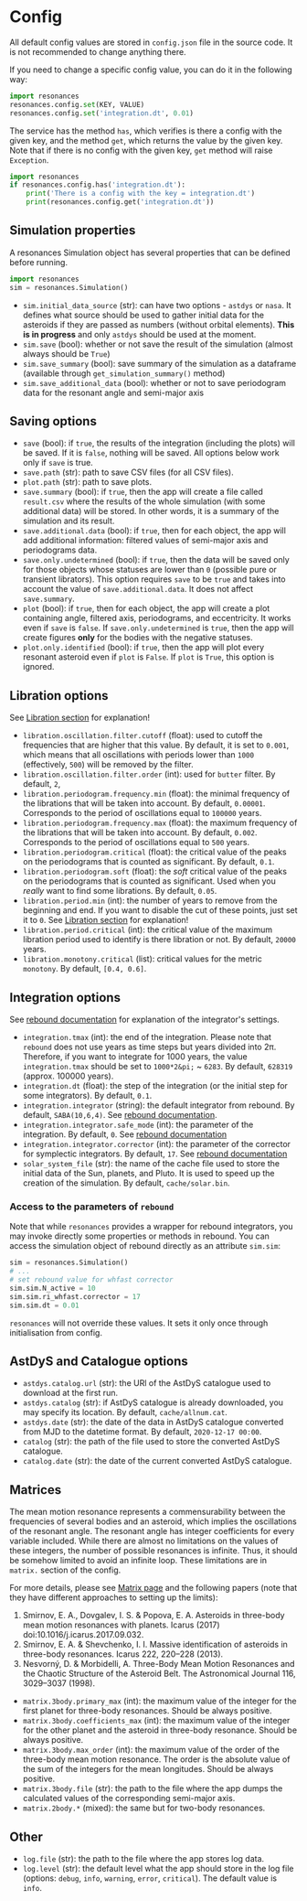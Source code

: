 # Config

All default config values are stored in `config.json` file in the source code. It is not recommended to change anything there.

If you need to change a specific config value, you can do it in the following way:

```python
import resonances
resonances.config.set(KEY, VALUE)
resonances.config.set('integration.dt', 0.01)
```

The service has the method `has`, which verifies is there a config with the given key, and the method `get`, which returns the value by the given key. Note that if there is no config with the given key, `get` method will raise `Exception`.

```python
import resonances
if resonances.config.has('integration.dt'):
    print('There is a config with the key = integration.dt')
    print(resonances.config.get('integration.dt'))
```

## Simulation properties

A resonances Simulation object has several properties that can be defined before running.

```python
import resonances
sim = resonances.Simulation()
```

-   `sim.initial_data_source` (str): can have two options - `astdys` or `nasa`. It defines what source should be used to gather initial data for the asteroids if they are passed as numbers (without orbital elements). **This is in progress** and only `astdys` should be used at the moment.
-   `sim.save` (bool): whether or not save the result of the simulation (almost always should be `True`)
-   `sim.save_summary` (bool): save summary of the simulation as a dataframe (available through `get_simulation_summary()` method)
-   `sim.save_additional_data` (bool): whether or not to save periodogram data for the resonant angle and semi-major axis

## Saving options

-   `save` (bool): if `true`, the results of the integration (including the plots) will be saved. If it is `false`, nothing will be saved. All options below work only if `save` is true.
-   `save.path` (str): path to save CSV files (for all CSV files).
-   `plot.path` (str): path to save plots.
-   `save.summary` (bool): if `true`, then the app will create a file called `result.csv` where the results of the whole simulation (with some additional data) will be stored. In other words, it is a summary of the simulation and its result.
-   `save.additional.data` (bool): if `true`, then for each object, the app will add additional information: filtered values of semi-major axis and periodograms data.
-   `save.only.undetermined` (bool): if `true`, then the data will be saved only for those objects whose statuses are lower than `0` (possible pure or transient librators). This option requires `save` to be `true` and takes into account the value of `save.additional.data`. It does not affect `save.summary`.
-   `plot` (bool): if `true`, then for each object, the app will create a plot containing angle, filtered axis, periodograms, and eccentricity. It works even if `save` is `false`. If `save.only.undetermined` is `true`, then the app will create figures **only** for the bodies with the negative statuses.
-   `plot.only.identified` (bool): if `true`, then the app will plot every resonant asteroid even if `plot` is `False`. If `plot` is `True`, this option is ignored.

## Libration options

See [Libration section](libration.md) for explanation!

-   `libration.oscillation.filter.cutoff` (float): used to cutoff the frequencies that are higher that this value. By default, it is set to `0.001`, which means that all oscillations with periods lower than `1000` (effectively, `500`) will be removed by the filter.
-   `libration.oscillation.filter.order` (int): used for `butter` filter. By default, `2`,
-   `libration.periodogram.frequency.min` (float): the minimal frequency of the librations that will be taken into account. By default, `0.00001`. Corresponds to the period of oscillations equal to `100000` years.
-   `libration.periodogram.frequency.max` (float): the maximum frequency of the librations that will be taken into account. By default, `0.002`. Corresponds to the period of oscillations equal to `500` years.
-   `libration.periodogram.critical` (float): the critical value of the peaks on the periodograms that is counted as significant. By default, `0.1`.
-   `libration.periodogram.soft` (float): the _soft_ critical value of the peaks on the periodograms that is counted as significant. Used when you _really_ want to find some librations. By default, `0.05`.
-   `libration.period.min` (int): the number of years to remove from the beginning and end. If you want to disable the cut of these points, just set it to `0`. See [Libration section](libration.md) for explanation!
-   `libration.period.critical` (int): the critical value of the maximum libration period used to identify is there libration or not. By default, `20000` years.
-   `libration.monotony.critical` (list): critical values for the metric `monotony`. By default, `[0.4, 0.6]`.

## Integration options

See [rebound documentation](https://rebound.readthedocs.io/en/latest/integrators.html) for explanation of the integrator's settings.

-   `integration.tmax` (int): the end of the integration. Please note that `rebound` does not use years as time steps but years divided into 2&pi;. Therefore, if you want to integrate for 1000 years, the value `integration.tmax` should be set to `1000*2&pi;` ~ `6283`. By default, `628319` (approx. 100000 years).
-   `integration.dt` (float): the step of the integration (or the initial step for some integrators). By default, `0.1`.
-   `integration.integrator` (string): the default integrator from rebound. By default, `SABA(10,6,4)`. See [rebound documentation](https://rebound.readthedocs.io/en/latest/integrators.html).
-   `integration.integrator.safe_mode` (int): the parameter of the integration. By default, `0`. See [rebound documentation](https://rebound.readthedocs.io/en/latest/integrators.html)
-   `integration.integrator.corrector` (int): the parameter of the corrector for symplectic integrators. By default, `17`. See [rebound documentation](https://rebound.readthedocs.io/en/latest/integrators.html)
-   `solar_system_file` (str): the name of the cache file used to store the initial data of the Sun, planets, and Pluto. It is used to speed up the creation of the simulation. By default, `cache/solar.bin`.

### Access to the parameters of `rebound`

Note that while `resonances` provides a wrapper for rebound integrators, you may invoke directly some properties or methods in rebound. You can access the simulation object of rebound directly as an attribute `sim.sim`:

```python
sim = resonances.Simulation()
# ...
# set rebound value for whfast corrector
sim.sim.N_active = 10
sim.sim.ri_whfast.corrector = 17
sim.sim.dt = 0.01
```

`resonances` will not override these values. It sets it only once through initialisation from config.

## AstDyS and Catalogue options

-   `astdys.catalog.url` (str): the URl of the AstDyS catalogue used to download at the first run.
-   `astdys.catalog` (str): if AstDyS catalogue is already downloaded, you may specify its location. By default, `cache/allnum.cat`.
-   `astdys.date` (str): the date of the data in AstDyS catalogue converted from MJD to the datetime format. By default, `2020-12-17 00:00`.
-   `catalog` (str): the path of the file used to store the converted AstDyS catalogue.
-   `catalog.date` (str): the date of the current converted AstDyS catalogue.

## Matrices

The mean motion resonance represents a commensurability between the frequencies of several bodies and an asteroid, which implies the oscillations of the resonant angle. The resonant angle has integer coefficients for every variable included. While there are almost no limitations on the values of these integers, the number of possible resonances is infinite. Thus, it should be somehow limited to avoid an infinite loop. These limitations are in `matrix.` section of the config.

For more details, please see [Matrix page](matrix.md) and the following papers (note that they have different approaches to setting up the limits):

1. Smirnov, E. A., Dovgalev, I. S. & Popova, E. A. Asteroids in three-body mean motion resonances with planets. Icarus (2017) doi:10.1016/j.icarus.2017.09.032.
1. Smirnov, E. A. & Shevchenko, I. I. Massive identification of asteroids in three-body resonances. Icarus 222, 220–228 (2013).
1. Nesvorný, D. & Morbidelli, A. Three-Body Mean Motion Resonances and the Chaotic Structure of the Asteroid Belt. The Astronomical Journal 116, 3029–3037 (1998).

-   `matrix.3body.primary_max` (int): the maximum value of the integer for the first planet for three-body resonances. Should be always positive.
-   `matrix.3body.coefficients_max` (int): the maximum value of the integer for the other planet and the asteroid in three-body resonance. Should be always positive.
-   `matrix.3body.max_order` (int): the maximum value of the order of the three-body mean motion resonance. The order is the absolute value of the sum of the integers for the mean longitudes. Should be always positive.
-   `matrix.3body.file` (str): the path to the file where the app dumps the calculated values of the corresponding semi-major axis.
-   `matrix.2body.*` (mixed): the same but for two-body resonances.

## Other

-   `log.file` (str): the path to the file where the app stores log data.
-   `log.level` (str): the default level what the app should store in the log file (options: `debug`, `info`, `warning`, `error`, `critical`). The default value is `info`.
